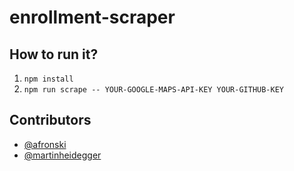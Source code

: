 # enrollment-scraper

## How to run it?

1. `npm install`
2. `npm run scrape -- YOUR-GOOGLE-MAPS-API-KEY YOUR-GITHUB-KEY`

## Contributors

- [@afronski](https://github.com/afronski)
- [@martinheidegger](https://github.com/martinheidegger)
